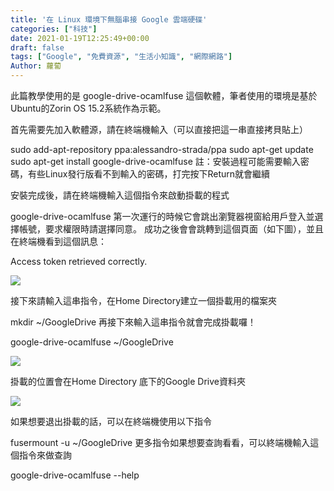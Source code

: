 ```yaml
---
title: '在 Linux 環境下無腦串接 Google 雲端硬碟'
categories: ["科技"]
date: 2021-01-19T12:25:49+00:00
draft: false
tags: ["Google", "免費資源", "生活小知識", "網際網路"]
Author: 蘿蔔
---
```

此篇教學使用的是 google-drive-ocamlfuse 這個軟體，筆者使用的環境是基於Ubuntu的Zorin OS 15.2系統作為示範。

首先需要先加入軟體源，請在終端機輸入（可以直接把這一串直接拷貝貼上）

sudo add-apt-repository ppa:alessandro-strada/ppa
sudo apt-get update
sudo apt-get install google-drive-ocamlfuse
註：安裝過程可能需要輸入密碼，有些Linux發行版看不到輸入的密碼，打完按下Return就會繼續

安裝完成後，請在終端機輸入這個指令來啟動掛載的程式

google-drive-ocamlfuse
第一次運行的時候它會跳出瀏覽器視窗給用戶登入並選擇帳號，要求權限時請選擇同意。
成功之後會會跳轉到這個頁面（如下圖），並且在終端機看到這個訊息：

Access token retrieved correctly.

![](https://static-a1.steveyi.net/media/blog/2021011913110433.png)

接下來請輸入這串指令，在Home Directory建立一個掛載用的檔案夾

mkdir ~/GoogleDrive
再接下來輸入這串指令就會完成掛載囉！

google-drive-ocamlfuse ~/GoogleDrive

![](https://static-a1.steveyi.net/media/blog/2021011913111963.png)

掛載的位置會在Home Directory 底下的Google Drive資料夾

![](https://static-a1.steveyi.net/media/blog/2021011913113183.png)

如果想要退出掛載的話，可以在終端機使用以下指令

fusermount -u ~/GoogleDrive
更多指令如果想要查詢看看，可以終端機輸入這個指令來做查詢

google-drive-ocamlfuse --help
